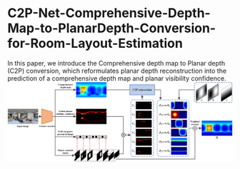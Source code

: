 # C2P-Net-Comprehensive-Depth-Map-to-PlanarDepth-Conversion-for-Room-Layout-Estimation
In this paper, we introduce the Comprehensive depth map to Planar depth (C2P) conversion, which reformulates planar depth reconstruction into the prediction of a comprehensive depth map and planar visibility confidence. 
![An overview of C2P-Net for panoramic images.](pano_framework4.png)
